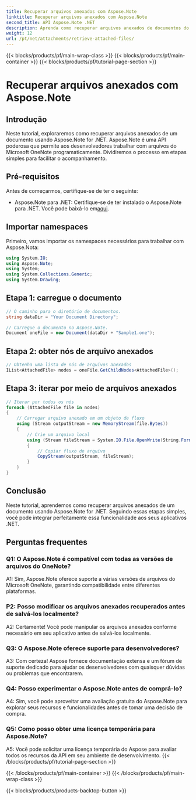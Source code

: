 ```yaml
---
title: Recuperar arquivos anexados com Aspose.Note
linktitle: Recuperar arquivos anexados com Aspose.Note
second_title: API Aspose.Note .NET
description: Aprenda como recuperar arquivos anexados de documentos do Microsoft OneNote usando Aspose.Note for .NET. Siga as etapas para carregar, obter nós e iterar por meio de anexos.
weight: 12
url: /pt/net/attachments/retrieve-attached-files/
---
```


{{< blocks/products/pf/main-wrap-class >}}
{{< blocks/products/pf/main-container >}}
{{< blocks/products/pf/tutorial-page-section >}}

# Recuperar arquivos anexados com Aspose.Note

## Introdução

Neste tutorial, exploraremos como recuperar arquivos anexados de um documento usando Aspose.Note for .NET. Aspose.Note é uma API poderosa que permite aos desenvolvedores trabalhar com arquivos do Microsoft OneNote programaticamente. Dividiremos o processo em etapas simples para facilitar o acompanhamento.

## Pré-requisitos

Antes de começarmos, certifique-se de ter o seguinte:

-  Aspose.Note para .NET: Certifique-se de ter instalado o Aspose.Note para .NET. Você pode baixá-lo em[aqui](https://releases.aspose.com/note/net/).

## Importar namespaces

Primeiro, vamos importar os namespaces necessários para trabalhar com Aspose.Nota:

```csharp
using System.IO;
using Aspose.Note;
using System;
using System.Collections.Generic;
using System.Drawing;
```

## Etapa 1: carregue o documento

```csharp
// O caminho para o diretório de documentos.
string dataDir = "Your Document Directory";

// Carregue o documento no Aspose.Note.
Document oneFile = new Document(dataDir + "Sample1.one");
```

## Etapa 2: obter nós de arquivo anexados

```csharp
// Obtenha uma lista de nós de arquivos anexados
IList<AttachedFile> nodes = oneFile.GetChildNodes<AttachedFile>();
```

## Etapa 3: iterar por meio de arquivos anexados

```csharp
// Iterar por todos os nós
foreach (AttachedFile file in nodes)
{
    // Carregar arquivo anexado em um objeto de fluxo
    using (Stream outputStream = new MemoryStream(file.Bytes))
    {
        // Crie um arquivo local
        using (Stream fileStream = System.IO.File.OpenWrite(String.Format(dataDir + file.FileName)))
        {
            // Copiar fluxo de arquivo
            CopyStream(outputStream, fileStream);
        }
    }
}
```

## Conclusão

Neste tutorial, aprendemos como recuperar arquivos anexados de um documento usando Aspose.Note for .NET. Seguindo essas etapas simples, você pode integrar perfeitamente essa funcionalidade aos seus aplicativos .NET.

## Perguntas frequentes

### Q1: O Aspose.Note é compatível com todas as versões de arquivos do OneNote?

A1: Sim, Aspose.Note oferece suporte a várias versões de arquivos do Microsoft OneNote, garantindo compatibilidade entre diferentes plataformas.

### P2: Posso modificar os arquivos anexados recuperados antes de salvá-los localmente?

A2: Certamente! Você pode manipular os arquivos anexados conforme necessário em seu aplicativo antes de salvá-los localmente.

### Q3: O Aspose.Note oferece suporte para desenvolvedores?

A3: Com certeza! Aspose fornece documentação extensa e um fórum de suporte dedicado para ajudar os desenvolvedores com quaisquer dúvidas ou problemas que encontrarem.

### Q4: Posso experimentar o Aspose.Note antes de comprá-lo?

A4: Sim, você pode aproveitar uma avaliação gratuita do Aspose.Note para explorar seus recursos e funcionalidades antes de tomar uma decisão de compra.

### Q5: Como posso obter uma licença temporária para Aspose.Note?

A5: Você pode solicitar uma licença temporária do Aspose para avaliar todos os recursos da API em seu ambiente de desenvolvimento.
{{< /blocks/products/pf/tutorial-page-section >}}

{{< /blocks/products/pf/main-container >}}
{{< /blocks/products/pf/main-wrap-class >}}

{{< blocks/products/products-backtop-button >}}
